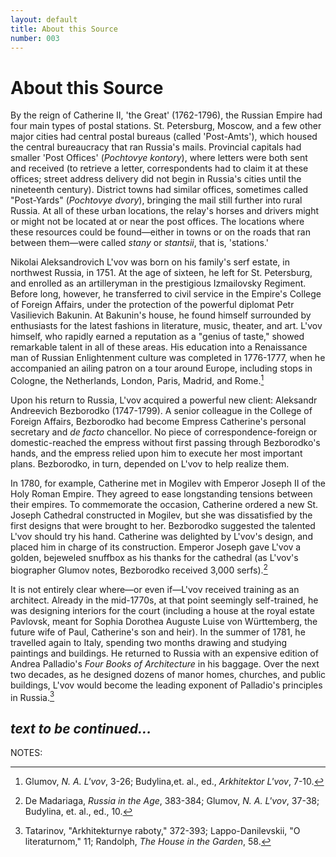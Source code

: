 ```yaml
---
layout: default
title: About this Source
number: 003
---
```


# About this Source

By the reign of Catherine II, 'the Great' (1762-1796), the Russian Empire had four main types of postal stations. St. Petersburg, Moscow, and a few other major cities had central postal bureaus (called 'Post-Amts'), which housed the central bureaucracy that ran Russia's mails. Provincial capitals had smaller 'Post Offices' (*Pochtovye kontory*), where letters were both sent and received (to retrieve a letter, correspondents had to claim it at these offices; street address delivery did not begin in Russia's cities until the nineteenth century).  District towns had similar offices, sometimes called "Post-Yards" (*Pochtovye dvory*), bringing the mail still further into rural Russia.  At all of these urban locations, the relay's horses and drivers might or might not be located at or near the post offices.  The locations where these resources could be found—either in towns or on the roads that ran between them—were called *stany* or *stantsii*, that is, 'stations.'








Nikolai Aleksandrovich L'vov was born on his family's serf estate, in northwest Russia, in 1751. At the age of sixteen, he left for St. Petersburg, and enrolled as an artilleryman in the prestigious Izmailovsky Regiment.  Before long, however, he transferred to civil service in the Empire's College of Foreign Affairs, under the protection of the powerful diplomat Petr Vasilievich Bakunin.  At Bakunin's house, he found himself surrounded by enthusiasts for the latest fashions in literature, music, theater, and art.  L'vov himself, who rapidly earned a reputation as a "genius of taste," showed remarkable talent in all of these areas. His education into a Renaissance man of Russian Enlightenment culture was completed in 1776-1777, when he accompanied an ailing patron on a tour around Europe, including stops in Cologne, the Netherlands, London, Paris, Madrid, and Rome.[^1]

Upon his return to Russia, L'vov acquired a powerful new client: Aleksandr Andreevich Bezborodko (1747-1799). A senior colleague in the College of Foreign Affairs, Bezborodko had become Empress Catherine's personal secretary and *de facto* chancellor. No piece of correspondence-foreign or domestic-reached the empress without first passing through Bezborodko's hands, and the empress relied upon him to execute her most important plans.  Bezborodko, in turn, depended on L'vov to help realize them.

In 1780, for example, Catherine met in Mogilev with Emperor Joseph II of the Holy Roman Empire. They agreed to ease longstanding tensions between their empires. To commemorate the occasion, Catherine ordered a new St. Joseph Cathedral constructed in Mogilev, but she was dissatisfied by the first designs that were brought to her. Bezborodko suggested the talented L'vov should try his hand.  Catherine was delighted by L'vov's design, and placed him in charge of its construction. Emperor Joseph gave L'vov a golden, bejeweled snuffbox as his thanks for the cathedral (as L'vov's biographer Glumov notes, Bezborodko received 3,000 serfs).[^2]

It is not entirely clear where—or even if—L'vov received training as an architect. Already in the mid-1770s, at that point seemingly self-trained, he was designing interiors for the court (including a house at the royal estate Pavlovsk, meant for Sophia Dorothea Auguste Luise von Württemberg, the future wife of Paul, Catherine's son and heir). In the summer of 1781, he travelled again to Italy, spending two months drawing and studying paintings and buildings. He returned to Russia with an expensive edition of Andrea Palladio's *Four Books of Architecture* in his baggage. Over the next two decades, as he designed dozens of manor homes, churches, and public buildings, L'vov would become the leading exponent of Palladio's principles in Russia.[^3]

*text to be continued...*
---
NOTES:

[^1]: Glumov, *N. A. L'vov*, 3-26; Budylina,et. al., ed., *Arkhitektor L'vov*, 7-10. 

[^2]:  De Madariaga, *Russia in the Age*, 383-384; Glumov, *N. A. L'vov*, 37-38; Budylina, et. al., ed., 10.

[^3]: Tatarinov, "Arkhitekturnye raboty," 372-393; Lappo-Danilevskii, "O literaturnom," 11; Randolph, *The House in the Garden*, 58.


